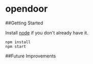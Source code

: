 # opendoor

##Getting Started

Install [node](https://nodejs.org/) if you don't already have it.

```
npm install
npm start
```
##Future Improvements

